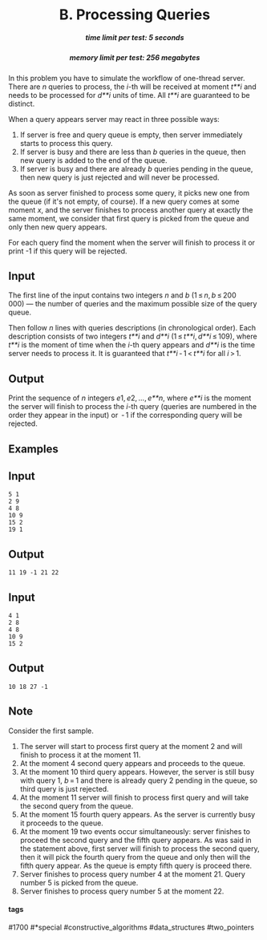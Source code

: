 <h1 style='text-align: center;'> B. Processing Queries</h1>

<h5 style='text-align: center;'>time limit per test: 5 seconds</h5>
<h5 style='text-align: center;'>memory limit per test: 256 megabytes</h5>

In this problem you have to simulate the workflow of one-thread server. There are *n* queries to process, the *i*-th will be received at moment *t**i* and needs to be processed for *d**i* units of time. All *t**i* are guaranteed to be distinct.

When a query appears server may react in three possible ways: 

1. If server is free and query queue is empty, then server immediately starts to process this query.
2. If server is busy and there are less than *b* queries in the queue, then new query is added to the end of the queue.
3. If server is busy and there are already *b* queries pending in the queue, then new query is just rejected and will never be processed.

As soon as server finished to process some query, it picks new one from the queue (if it's not empty, of course). If a new query comes at some moment *x*, and the server finishes to process another query at exactly the same moment, we consider that first query is picked from the queue and only then new query appears.

For each query find the moment when the server will finish to process it or print -1 if this query will be rejected.

## Input

The first line of the input contains two integers *n* and *b* (1 ≤ *n*, *b* ≤ 200 000) — the number of queries and the maximum possible size of the query queue.

Then follow *n* lines with queries descriptions (in chronological order). Each description consists of two integers *t**i* and *d**i* (1 ≤ *t**i*, *d**i* ≤ 109), where *t**i* is the moment of time when the *i*-th query appears and *d**i* is the time server needs to process it. It is guaranteed that *t**i* - 1 < *t**i* for all *i* > 1.

## Output

Print the sequence of *n* integers *e*1, *e*2, ..., *e**n*, where *e**i* is the moment the server will finish to process the *i*-th query (queries are numbered in the order they appear in the input) or  - 1 if the corresponding query will be rejected.

## Examples

## Input


```
5 1  
2 9  
4 8  
10 9  
15 2  
19 1  

```
## Output


```
11 19 -1 21 22   

```
## Input


```
4 1  
2 8  
4 8  
10 9  
15 2  

```
## Output


```
10 18 27 -1   

```
## Note

Consider the first sample. 

1. The server will start to process first query at the moment 2 and will finish to process it at the moment 11.
2. At the moment 4 second query appears and proceeds to the queue.
3. At the moment 10 third query appears. However, the server is still busy with query 1, *b* = 1 and there is already query 2 pending in the queue, so third query is just rejected.
4. At the moment 11 server will finish to process first query and will take the second query from the queue.
5. At the moment 15 fourth query appears. As the server is currently busy it proceeds to the queue.
6. At the moment 19 two events occur simultaneously: server finishes to proceed the second query and the fifth query appears. As was said in the statement above, first server will finish to process the second query, then it will pick the fourth query from the queue and only then will the fifth query appear. As the queue is empty fifth query is proceed there.
7. Server finishes to process query number 4 at the moment 21. Query number 5 is picked from the queue.
8. Server finishes to process query number 5 at the moment 22.


#### tags 

#1700 #*special #constructive_algorithms #data_structures #two_pointers 
